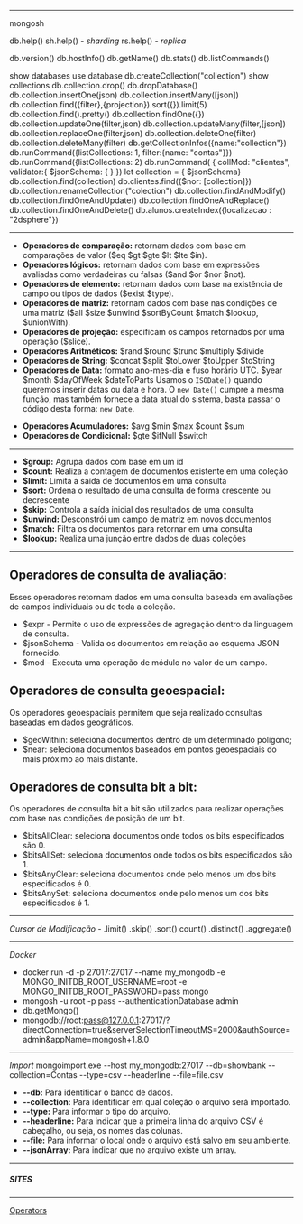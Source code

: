 ***
mongosh

db.help()
sh.help() - *sharding*
rs.help() - *replica*

db.version()
db.hostInfo()
db.getName()
db.stats()
db.listCommands()

show databases
use database
db.createCollection("collection")
show collections
db.collection.drop()
db.dropDatabase()
db.collection.insertOne(json)
db.collection.insertMany([json])
db.collection.find({filter},{projection}).sort({}).limit(5)
db.collection.find().pretty()
db.collection.findOne({})
db.collection.updateOne(filter,json)
db.collection.updateMany(filter,[json])
db.collection.replaceOne(filter,json)
db.collection.deleteOne(filter)
db.collection.deleteMany(filter)
db.getCollectionInfos({name:"collection"})
db.runCommand({listCollections: 1, filter:{name: "contas"}})
db.runCommand({listCollections: 2)
db.runCommand( { collMod: "clientes",
  validator:{
    $jsonSchema: {
    }
})
let collection = { $jsonSchema}
db.collection.find(collection)
db.clientes.find({$nor: [collection]})
db.collection.renameCollection("colection")
db.collection.findAndModify()
db.collection.findOneAndUpdate()
db.collection.findOneAndReplace()
db.collection.findOneAndDelete()
db.alunos.createIndex({localizacao : "2dsphere"})

****
- **Operadores de comparação:** retornam dados com base em comparações de valor ($eq $gt $gte $lt $lte $in).
- **Operadores lógicos:** retornam dados com base em expressões avaliadas como verdadeiras ou falsas ($and $or $nor $not).
- **Operadores de elemento:** retornam dados com base na existência de campo ou tipos de dados ($exist $type).
- **Operadores de matriz:** retornam dados com base nas condições de uma matriz ($all $size $unwind $sortByCount $match $lookup, $unionWith).
- **Operadores de projeção:** especificam os campos retornados por uma operação ($slice). 
- **Operadores Aritméticos:** $rand $round $trunc $multiply $divide
- **Operadores de String:** $concat $split $toLower $toUpper $toString
- **Operadores de Data:** formato ano-mes-dia e fuso horário UTC. $year $month $dayOfWeek $dateToParts
		Usamos o `ISODate()` quando queremos inserir datas ou data e hora.
		O `new Date()` cumpre a mesma função, mas também fornece a data atual do sistema, basta passar o código desta forma: `new Date`.
* **Operadores Acumuladores:** $avg $min $max $count $sum
* **Operadores de Condicional:** $gte $ifNull $switch
 ***
-   **$group:** Agrupa dados com base em um id
-   **$count:** Realiza a contagem de documentos existente em uma coleção
-   **$limit:** Limita a saída de documentos em uma consulta
-   **$sort:** Ordena o resultado de uma consulta de forma crescente ou decrescente
-   **$skip:** Controla a saída inicial dos resultados de uma consulta
-   **$unwind:** Desconstrói um campo de matriz em novos documentos
-   **$match:** Filtra os documentos para retornar em uma consulta
-   **$lookup:** Realiza uma junção entre dados de duas coleções
***
## Operadores de consulta de avaliação:

Esses operadores retornam dados em uma consulta baseada em avaliações de campos individuais ou de toda a coleção.

-   $expr - Permite o uso de expressões de agregação dentro da linguagem de consulta.
-   $jsonSchema - Valida os documentos em relação ao esquema JSON fornecido.
-   $mod - Executa uma operação de módulo no valor de um campo.

## Operadores de consulta geoespacial:

Os operadores geoespaciais permitem que seja realizado consultas baseadas em dados geográficos.

-   $geoWithin: seleciona documentos dentro de um determinado polígono;
-   $near: seleciona documentos baseados em pontos geoespaciais do mais próximo ao mais distante.

## Operadores de consulta bit a bit:

Os operadores de consulta bit a bit são utilizados para realizar operações com base nas condições de posição de um bit.

-   $bitsAllClear: seleciona documentos onde todos os bits especificados são 0.
-   $bitsAllSet: seleciona documentos onde todos os bits especificados são 1.
-   $bitsAnyClear: seleciona documentos onde pelo menos um dos bits especificados é 0.
-   $bitsAnySet: seleciona documentos onde pelo menos um dos bits especificados é 1.
***
*Cursor de Modificação* - .limit() .skip() .sort() count() .distinct() .aggregate()
***
*Docker*

* docker run -d -p 27017:27017 --name my_mongodb -e MONGO_INITDB_ROOT_USERNAME=root -e MONGO_INITDB_ROOT_PASSWORD=pass mongo
* mongosh -u root -p pass --authenticationDatabase admin
* db.getMongo()
* mongodb://root:pass@127.0.0.1:27017/?directConnection=true&serverSelectionTimeoutMS=2000&authSource=admin&appName=mongosh+1.8.0
***
*Import*
mongoimport.exe --host my_mongodb:27017 --db=showbank --collection=Contas --type=csv --headerline --file=file.csv

-   **--db:** Para identificar o banco de dados.
-   **--collection:** Para identificar em qual coleção o arquivo será importado.
-   **--type:** Para informar o tipo do arquivo.
-   **--headerline:** Para indicar que a primeira linha do arquivo CSV é cabeçalho, ou seja, os nomes das colunas.
-   **--file:** Para informar o local onde o arquivo está salvo em seu ambiente.
-   **--jsonArray:** Para indicar que no arquivo existe um array.

***

##### SITES
***
[Operators](https://www.mongodb.com/docs/manual/reference/operator/query/)
